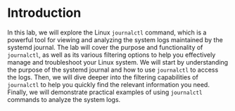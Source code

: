 # Introduction

In this lab, we will explore the Linux `journalctl` command, which is a powerful tool for viewing and analyzing the system logs maintained by the systemd journal. The lab will cover the purpose and functionality of `journalctl`, as well as its various filtering options to help you effectively manage and troubleshoot your Linux system. We will start by understanding the purpose of the systemd journal and how to use `journalctl` to access the logs. Then, we will dive deeper into the filtering capabilities of `journalctl` to help you quickly find the relevant information you need. Finally, we will demonstrate practical examples of using `journalctl` commands to analyze the system logs.
